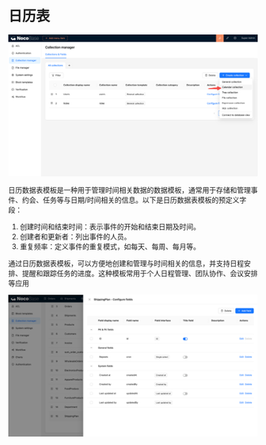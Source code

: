# 日历表

![](./static/JHaTbG3rCo4L0yxUUYQc1OfTnrd.png)

日历数据表模板是一种用于管理时间相关数据的数据模板，通常用于存储和管理事件、约会、任务等与日期/时间相关的信息。以下是日历数据表模板的预定义字段：

1. 创建时间和结束时间：表示事件的开始和结束日期及时间。
2. 创建者和更新者：列出事件的人员。
3. 重复频率：定义事件的重复模式，如每天、每周、每月等。

通过日历数据表模板，可以方便地创建和管理与时间相关的信息，并支持日程安排、提醒和跟踪任务的进度。这种模板常用于个人日程管理、团队协作、会议安排等应用

![](./static/UX2nbqRrdormvlxqQrFcFf3EnCc.png)
